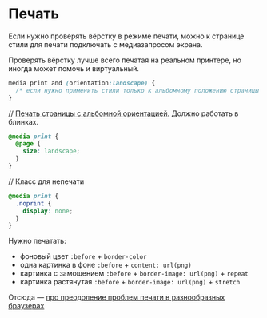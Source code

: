 # Печать

Если нужно проверять вёрстку в режиме печати, можно к странице стили для печати подключать с медиазапросом экрана.

Проверять вёрстку лучше всего печатая на реальном принтере, но иногда может помочь и виртуальный.

```css
media print and (orientation:landscape) {
  /* если нужно применить стили только к альбомному положению страницы */
}
```

// [Печать страницы с альбомной ориентацией.](http://stackoverflow.com/a/4144170) Должно работать в блинках.

```css
@media print {
  @page {
    size: landscape;
  }
}
```


// Класс для непечати

```css
@media print {
  .noprint {
    display: none;
  }
}
```


Нужно печатать:
- фоновый цвет `:before` + `border-color`
- одна картинка в фоне `:before` + `content: url(png)`
- картинка с замощением `:before` + `border-image: url(png)` + `repeat`
- картинка растянутая `:before` + `border-image: url(png)` + `stretch`

Отсюда — [про преодоление проблем печати в разнообразных браузерах](http://tech.yandex.ru/events/yagosti/wsd-msk-dec-2013/talks/1521/)
